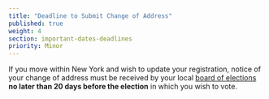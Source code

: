 ```yaml
---
title: "Deadline to Submit Change of Address"
published: true
weight: 4
section: important-dates-deadlines
priority: Minor
---
```

If you move within New York and wish to update your registration, notice of your change of address must be received by your local [board of elections](http://www.elections.ny.gov/CountyBoards.html) **no later than 20 days before the election** in which you wish to vote.
